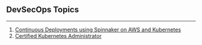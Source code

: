 ## DevSecOps Topics
-------------------------------------------------------------------------------
1. [Continuous Deployments using Spinnaker on AWS and Kubernetes](./DevSecOps/udemy1.html)
2. [Certified Kubernetes Administrator](./DevSecOps/udemy2.html)

